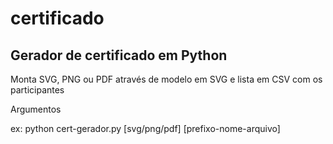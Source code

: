 # certificado
## Gerador de certificado em Python

Monta SVG, PNG ou PDF através de modelo em SVG e lista em CSV com os participantes

Argumentos

ex: python cert-gerador.py [svg/png/pdf] [prefixo-nome-arquivo]
